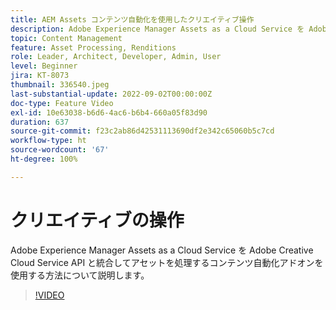 ```yaml
---
title: AEM Assets コンテンツ自動化を使用したクリエイティブ操作
description: Adobe Experience Manager Assets as a Cloud Service を Adobe Creative Cloud Service API と統合してアセットを処理するコンテンツ自動化アドオンを使用する方法について説明します。
topic: Content Management
feature: Asset Processing, Renditions
role: Leader, Architect, Developer, Admin, User
level: Beginner
jira: KT-8073
thumbnail: 336540.jpeg
last-substantial-update: 2022-09-02T00:00:00Z
doc-type: Feature Video
exl-id: 10e63038-b6d6-4ac6-b6b4-660a05f83d90
duration: 637
source-git-commit: f23c2ab86d42531113690df2e342c65060b5c7cd
workflow-type: ht
source-wordcount: '67'
ht-degree: 100%

---
```


# クリエイティブの操作

Adobe Experience Manager Assets as a Cloud Service を Adobe Creative Cloud Service API と統合してアセットを処理するコンテンツ自動化アドオンを使用する方法について説明します。

>[!VIDEO](https://video.tv.adobe.com/v/336540?quality=12&learn=on)

